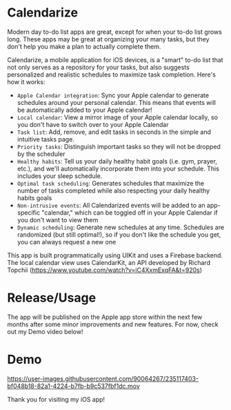 # Calendarize

Modern day to-do list apps are great, except for when your to-do list grows long. These apps may be great at organizing your many tasks, but they don't help you make a plan to actually complete them.

Calendarize, a mobile application for iOS devices, is a "smart" to-do list that not only serves as a repository for your tasks, but also suggests personalized and realistic schedules to maximize task completion. Here's how it works:

- `Apple Calendar integration`: Sync your Apple calendar to generate schedules around your personal calendar. This means that events will be automatically added to your Apple calendar!
- `Local calendar`: View a mirror image of your Apple calendar locally, so you don't have to switch over to your Apple Calendar
- `Task list`: Add, remove, and edit tasks in seconds in the simple and intuitive tasks page.
- `Priority tasks`: Distinguish important tasks so they will not be dropped by the scheduler
- `Healthy habits`: Tell us your daily healthy habit goals (i.e. gym, prayer, etc.), and we'll automatically incorporate them into your schedule. This includes your sleep schedule.
- `Optimal task scheduling`: Generates schedules that maximize the number of tasks completed while also respecting your daily healthy habits goals
- `Non-intrusive events`: All Calendarized events will be added to an app-specific "calendar," which can be toggled off in your Apple Calendar if you don't want to view them
- `Dynamic scheduling`: Generate new schedules at any time. Schedules are randomized (but still optimal!), so if you don't like the schedule you get, you can always request a new one

This app is built programmatically using UIKit and uses a Firebase backend. The local calendar view uses CalendarKit, an API developed by Richard Topchii (https://www.youtube.com/watch?v=iC4XxmExqFA&t=920s)

# Release/Usage
The app will be published on the Apple app store within the next few months after some minor improvements and new features. For now, check out my Demo video below!

# Demo
https://user-images.githubusercontent.com/90064267/235117403-bf048b18-82a1-4224-b7fb-b9c537fbf1dc.mov

Thank you for visiting my iOS app!

